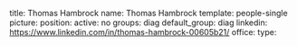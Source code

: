 title: Thomas Hambrock
name: Thomas Hambrock
template: people-single
picture: 
position: 
active: no
groups: diag
default_group: diag
linkedin: https://www.linkedin.com/in/thomas-hambrock-00605b21/
office: 
type: 
